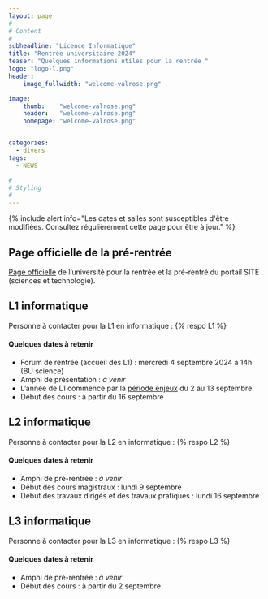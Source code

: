 ```yaml
---
layout: page
#
# Content
#
subheadline: "Licence Informatique"
title: "Rentrée universitaire 2024"
teaser: "Quelques informations utiles pour la rentrée "
logo: "logo-l.png"
header:
    image_fullwidth: "welcome-valrose.png"

image:
    thumb:    "welcome-valrose.png"
    header:   "welcome-valrose.png"
    homepage: "welcome-valrose.png"


categories:
  - divers
tags:
  - NEWS

#
# Styling
#
---
```



{% include alert info="Les dates et salles sont susceptibles d'être modifiées. Consultez régulièrement cette page pour être à jour." %}


## Page officielle de la pré-rentrée ##

[Page officielle](https://univ-cotedazur.fr/portails/portail-sciences-et-technologies/rentree/dates-de-pre-rentrees)
 de l’université pour la rentrée et la pré-rentré du portail SITE (sciences et technologie).

## L1 informatique ##

Personne à contacter pour la L1 en informatique : {% respo L1 %}


#### Quelques dates à retenir ####


- Forum de rentrée (accueil des L1) : mercredi 4 septembre 2024 à 14h (BU science)
- Amphi de présentation : *à venir*
- L’année de L1 commence par la [période enjeux](https://univ-cotedazur.fr/portails/portail-sciences-de-la-vie/rentree/periode-enjeux)
du 2 au 13 septembre.
- Début des cours : à partir du 16 septembre





## L2 informatique ##

Personne à contacter pour la L2 en informatique : {% respo L2 %}

#### Quelques dates à retenir ####

- Amphi de pré-rentrée : *à venir*
- Début des cours magistraux : lundi 9 septembre
- Début des travaux dirigés et des travaux pratiques : lundi 16 septembre




## L3 informatique ##

Personne à contacter pour la L3 en informatique : {% respo L3 %}

#### Quelques dates à retenir ####

- Amphi de pré-rentrée : *à venir*
- Début des cours : à partir du 2 septembre
